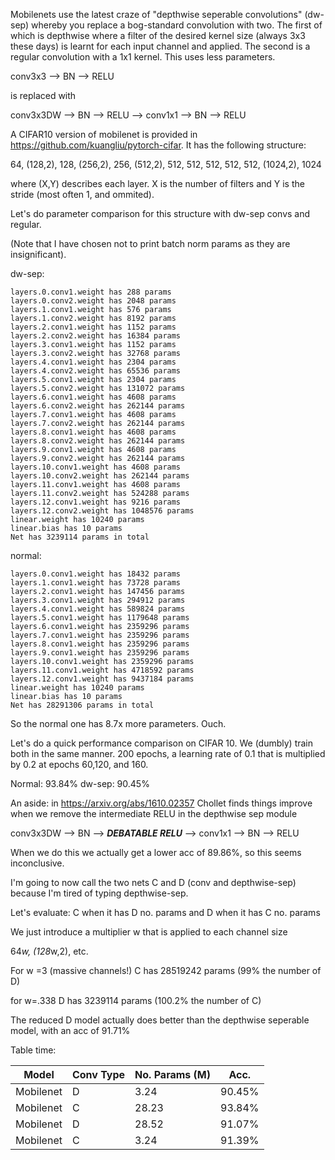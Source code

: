 Mobilenets use the latest craze of "depthwise seperable convolutions" (dw-sep) whereby you replace a bog-standard convolution with two. The first of which is depthwise where a filter of the desired kernel size (always 3x3 these days) is learnt for each input channel and applied. The second is a regular convolution with a 1x1 kernel. This uses less parameters.

conv3x3 --> BN --> RELU

is replaced with 

conv3x3DW --> BN --> RELU --> conv1x1 --> BN --> RELU

A CIFAR10 version of mobilenet is provided in https://github.com/kuangliu/pytorch-cifar. It has the following structure:

64, (128,2), 128, (256,2), 256, (512,2), 512, 512, 512, 512, 512, (1024,2), 1024

where (X,Y) describes each layer. X is the number of filters and Y is the stride (most often 1, and ommited).

Let's do parameter comparison for this structure with dw-sep convs and regular.

(Note that I have chosen not to print batch norm params as they are insignificant).

dw-sep:
```conv1.weight has 864 params
layers.0.conv1.weight has 288 params
layers.0.conv2.weight has 2048 params
layers.1.conv1.weight has 576 params
layers.1.conv2.weight has 8192 params
layers.2.conv1.weight has 1152 params
layers.2.conv2.weight has 16384 params
layers.3.conv1.weight has 1152 params
layers.3.conv2.weight has 32768 params
layers.4.conv1.weight has 2304 params
layers.4.conv2.weight has 65536 params
layers.5.conv1.weight has 2304 params
layers.5.conv2.weight has 131072 params
layers.6.conv1.weight has 4608 params
layers.6.conv2.weight has 262144 params
layers.7.conv1.weight has 4608 params
layers.7.conv2.weight has 262144 params
layers.8.conv1.weight has 4608 params
layers.8.conv2.weight has 262144 params
layers.9.conv1.weight has 4608 params
layers.9.conv2.weight has 262144 params
layers.10.conv1.weight has 4608 params
layers.10.conv2.weight has 262144 params
layers.11.conv1.weight has 4608 params
layers.11.conv2.weight has 524288 params
layers.12.conv1.weight has 9216 params
layers.12.conv2.weight has 1048576 params
linear.weight has 10240 params
linear.bias has 10 params
Net has 3239114 params in total
```
normal:
```conv1.weight has 864 params
layers.0.conv1.weight has 18432 params
layers.1.conv1.weight has 73728 params
layers.2.conv1.weight has 147456 params
layers.3.conv1.weight has 294912 params
layers.4.conv1.weight has 589824 params
layers.5.conv1.weight has 1179648 params
layers.6.conv1.weight has 2359296 params
layers.7.conv1.weight has 2359296 params
layers.8.conv1.weight has 2359296 params
layers.9.conv1.weight has 2359296 params
layers.10.conv1.weight has 2359296 params
layers.11.conv1.weight has 4718592 params
layers.12.conv1.weight has 9437184 params
linear.weight has 10240 params
linear.bias has 10 params
Net has 28291306 params in total
```
So the normal one has 8.7x more parameters. Ouch.

Let's do a quick performance comparison on CIFAR 10. We (dumbly) train both in the same manner. 200 epochs, a learning rate of 0.1 that is multiplied by 0.2 at epochs 60,120, and 160. 

Normal: 93.84%
dw-sep: 90.45%

An aside: in https://arxiv.org/abs/1610.02357 Chollet finds things improve when we remove the intermediate RELU in the depthwise sep module

conv3x3DW --> BN --> ***DEBATABLE RELU*** --> conv1x1 --> BN --> RELU

When we do this we actually get a lower acc of 89.86%, so this seems inconclusive.

I'm going to now call the two nets C and D (conv and depthwise-sep) because I'm tired of typing depthwise-sep.

Let's evaluate: C when it has D no. params
            and D when it has C no. params
            
We just introduce a multiplier w that is applied to each channel size

64*w, (128*w,2), etc.

For w =3 (massive channels!) C has 28519242 params (99% the number of D)

for w=.338 D has 3239114 params (100.2% the number of C)

The reduced D model actually does better than the depthwise seperable model, with an acc of 91.71%

Table time:

| Model      | Conv Type | No. Params (M) | Acc.     | 
|------------|-----------|----------------|----------|
| Mobilenet  | D         |   3.24         | 90.45%   |
| Mobilenet  | C         |  28.23         | 93.84%   |
| Mobilenet  | D         |  28.52         | 91.07%   |
| Mobilenet  | C         |   3.24         | 91.39%   |
